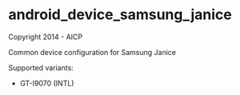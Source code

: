 android_device_samsung_janice
=============================

Copyright 2014 - AICP

Common device configuration for Samsung Janice


Supported variants:
  - GT-I9070 (INTL)
